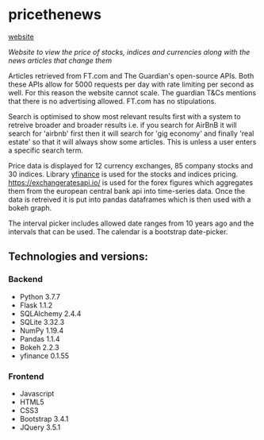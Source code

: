 # pricethenews
[website](https://pricethenews.com)


_Website to view the price of stocks, indices and currencies along with the news articles that change them_

Articles retrieved from FT.com and The Guardian's open-source APIs. 
Both these APIs allow for 5000 requests per day with rate limiting per second as well. For this reason the website cannot scale.
The guardian T&Cs mentions that there is no advertising allowed. FT.com has no stipulations.

Search is optimised to show most relevant results first with a system to retreive broader and broader results 
i.e. if you search for AirBnB it will search for 'airbnb' first then it will search for 'gig economy' and finally 'real estate' so that it will always show some articles.
This is unless a user enters a specific search term.

Price data is displayed for 12 currency exchanges, 85 company stocks and 30 indices. 
Library [yfinance](https://github.com/ranaroussi/yfinance) is used for the stocks and indices pricing.
https://exchangeratesapi.io/ is used for the forex figures which aggregates them from the european central bank api into time-series data.
Once the data is retreived it is put into pandas dataframes which is then used with a bokeh graph.
  
The interval picker includes allowed date ranges from 10 years ago and the intervals that can be used.
The calendar is a bootstrap date-picker.

## Technologies and versions:
### Backend
- Python 3.7.7
- Flask 1.1.2
- SQLAlchemy 2.4.4
- SQLite 3.32.3
- NumPy 1.19.4
- Pandas 1.1.4
- Bokeh 2.2.3
- yfinance 0.1.55

### Frontend
- Javascript
- HTML5
- CSS3
- Bootstrap 3.4.1
- JQuery 3.5.1



